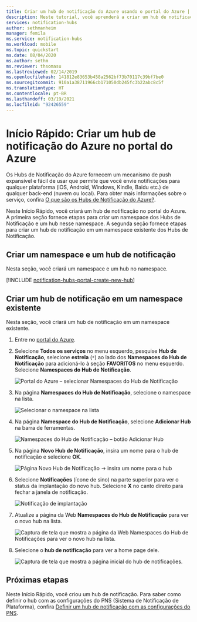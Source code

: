 ```yaml
---
title: Criar um hub de notificação do Azure usando o portal do Azure | Microsoft Docs
description: Neste tutorial, você aprenderá a criar um hub de notificação do Azure usando o portal do Azure.
services: notification-hubs
author: sethmanheim
manager: femila
ms.service: notification-hubs
ms.workload: mobile
ms.topic: quickstart
ms.date: 08/04/2020
ms.author: sethm
ms.reviewer: thsomasu
ms.lastreviewed: 02/14/2019
ms.openlocfilehash: 141812e83653b458a2562bf73b70117c39bf7be0
ms.sourcegitcommit: 910a1a38711966cb171050db245fc3b22abc8c5f
ms.translationtype: HT
ms.contentlocale: pt-BR
ms.lasthandoff: 03/19/2021
ms.locfileid: "92426559"
---
```

# <a name="quickstart-create-an-azure-notification-hub-in-the-azure-portal"></a>Início Rápido: Criar um hub de notificação do Azure no portal do Azure

Os Hubs de Notificação do Azure fornecem um mecanismo de push expansível e fácil de usar que permite que você envie notificações para qualquer plataforma (iOS, Android, Windows, Kindle, Baidu etc.) de qualquer back-end (nuvem ou local). Para obter mais informações sobre o serviço, confira [O que são os Hubs de Notificação do Azure?](notification-hubs-push-notification-overview.md).

Neste Início Rápido, você criará um hub de notificação no portal do Azure. A primeira seção fornece etapas para criar um namespace dos Hubs de Notificação e um hub nesse namespace. A segunda seção fornece etapas para criar um hub de notificação em um namespace existente dos Hubs de Notificação.

## <a name="create-a-namespace-and-a-notification-hub"></a>Criar um namespace e um hub de notificação

Nesta seção, você criará um namespace e um hub no namespace.

[!INCLUDE [notification-hubs-portal-create-new-hub](../../includes/notification-hubs-portal-create-new-hub.md)]

## <a name="create-a-notification-hub-in-an-existing-namespace"></a>Criar um hub de notificação em um namespace existente

Nesta seção, você criará um hub de notificação em um namespace existente.

1. Entre no [portal do Azure](https://portal.azure.com).
2. Selecione **Todos os serviços** no menu esquerdo, pesquise **Hub de Notificação**, selecione **estrela** (`*`) ao lado dos **Namespaces do Hub de Notificação** para adicioná-lo à seção **FAVORITOS** no menu esquerdo. Selecione **Namespaces do Hub de Notificação**.

      ![Portal do Azure – selecionar Namespaces do Hub de Notificação](./media/create-notification-hub-portal/select-notification-hub-namespaces-all-services.png)
3. Na página **Namespaces do Hub de Notificação**, selecione o namespace na lista.

      ![Selecionar o namespace na lista](./media/create-notification-hub-portal/select-namespace.png)
4. Na página **Namespace do Hub de Notificação**, selecione **Adicionar Hub** na barra de ferramentas.

      ![Namespaces do Hub de Notificação – botão Adicionar Hub](./media/create-notification-hub-portal/add-hub-button.png)
5. Na página **Novo Hub de Notificação**, insira um nome para o hub de notificação e selecione **OK**.

      ![Página Novo Hub de Notificação -> insira um nome para o hub](./media/create-notification-hub-portal/new-notification-hub-page.png)
6. Selecione **Notificações** (ícone de sino) na parte superior para ver o status da implantação do novo hub. Selecione **X** no canto direito para fechar a janela de notificação.

      ![Notificação de implantação](./media/create-notification-hub-portal/deployment-notification.png)
7. Atualize a página da Web **Namespaces do Hub de Notificação** para ver o novo hub na lista.

      ![Captura de tela que mostra a página da Web Namespaces do Hub de Notificações para ver o novo hub na lista.](./media/create-notification-hub-portal/new-hub-in-list.png)
8. Selecione o **hub de notificação** para ver a home page dele.

      ![Captura de tela que mostra a página inicial do hub de notificações.](./media/create-notification-hub-portal/hub-home-page.png)

## <a name="next-steps"></a>Próximas etapas

Neste Início Rápido, você criou um hub de notificação. Para saber como definir o hub com as configurações do PNS (Sistema de Notificação de Plataforma), confira [Definir um hub de notificação com as configurações do PNS](configure-notification-hub-portal-pns-settings.md).
